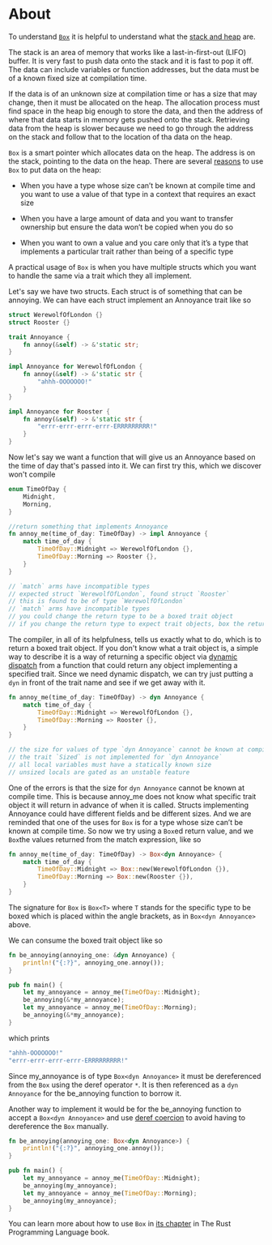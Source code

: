 # About

To understand [`Box`][box] it is helpful to understand what the [stack and heap][stack and heap] are.

The stack is an area of memory that works like a last-in-first-out (LIFO) buffer. It is very fast to push data onto the stack and it is fast to pop it off.
The data can include variables or function addresses, but the data must be of a known fixed size at compilation time.

If the data is of an unknown size at compilation time or has a size that may change, then it must be allocated on the heap. The allocation process must find
space in the heap big enough to store the data, and then the address of where that data starts in memory gets pushed onto the stack. Retrieving data from the
heap is slower because we need to go through the address on the stack and follow that to the location of tha data on the heap.

`Box` is a smart pointer which allocates data on the heap. The address is on the stack, pointing to the data on the heap. There are several
[reasons][reasons] to use `Box` to put data on the heap:

- When you have a type whose size can’t be known at compile time and you want to use a value of that type in a context that requires an exact size

- When you have a large amount of data and you want to transfer ownership but ensure the data won’t be copied when you do so

- When you want to own a value and you care only that it’s a type that implements a particular trait rather than being of a specific type

A practical usage of `Box` is when you have multiple structs which you want to handle the same via a trait which they all implement.

Let's say we have two structs. Each struct is of something that can be annoying. We can have each struct implement an Annoyance trait like so

```rust
struct WerewolfOfLondon {}
struct Rooster {}

trait Annoyance {
    fn annoy(&self) -> &'static str;
}

impl Annoyance for WerewolfOfLondon {
    fn annoy(&self) -> &'static str {
        "ahhh-OOOOOOO!"
    }
}

impl Annoyance for Rooster {
    fn annoy(&self) -> &'static str {
        "errr-errr-errr-errr-ERRRRRRRRR!"
    }
}
```

Now let's say we want a function that will give us an Annoyance based on the time of day that's passed into it. We can first try this, which we discover won't compile

```rust
enum TimeOfDay {
    Midnight,
    Morning,
}

//return something that implements Annoyance
fn annoy_me(time_of_day: TimeOfDay) -> impl Annoyance {
    match time_of_day {
        TimeOfDay::Midnight => WerewolfOfLondon {},
        TimeOfDay::Morning => Rooster {},
    }
}

// `match` arms have incompatible types
// expected struct `WerewolfOfLondon`, found struct `Rooster`
// this is found to be of type `WerewolfOfLondon`
// `match` arms have incompatible types
// you could change the return type to be a boxed trait object
// if you change the return type to expect trait objects, box the returned expressions

```

The compiler, in all of its helpfulness, tells us exactly what to do, which is to return a boxed trait object. If you don't know what a trait object is,
a simple way to describe it is a way of returning a specific object via [dynamic dispatch][dynamic dispatch] from a function that could return any object
implementing a specified trait. Since we need dynamic dispatch, we can try just putting a `dyn` in front of the trait name and see if we get away with it.

```rust
fn annoy_me(time_of_day: TimeOfDay) -> dyn Annoyance {
    match time_of_day {
        TimeOfDay::Midnight => WerewolfOfLondon {},
        TimeOfDay::Morning => Rooster {},
    }
}

// the size for values of type `dyn Annoyance` cannot be known at compilation time
// the trait `Sized` is not implemented for `dyn Annoyance`
// all local variables must have a statically known size
// unsized locals are gated as an unstable feature
```

One of the errors is that the size for `dyn Annoyance` cannot be known at compile time. This is because annoy_me does not know what specific trait object
it will return in advance of when it is called. Structs implementing Annoyance could have different fields and be different sizes. And we are reminded that
one of the uses for `Box` is for a type whose size can’t be known at compile time. So now we try using a `Box`ed return value, and we `Box`the values returned
from the match expression, like so

```rust
fn annoy_me(time_of_day: TimeOfDay) -> Box<dyn Annoyance> {
    match time_of_day {
        TimeOfDay::Midnight => Box::new(WerewolfOfLondon {}),
        TimeOfDay::Morning => Box::new(Rooster {}),
    }
}
```

The signature for `Box` is `Box<T>` where `T` stands for the specific type to be boxed which is placed within the angle brackets, as in `Box<dyn Annoyance>` above.

We can consume the boxed trait object like so

```rust
fn be_annoying(annoying_one: &dyn Annoyance) {
    println!("{:?}", annoying_one.annoy());
}

pub fn main() {
    let my_annoyance = annoy_me(TimeOfDay::Midnight);
    be_annoying(&*my_annoyance);
    let my_annoyance = annoy_me(TimeOfDay::Morning);
    be_annoying(&*my_annoyance);
}
```

which prints

```rust
"ahhh-OOOOOOO!"
"errr-errr-errr-errr-ERRRRRRRRR!"
```

Since my_annoyance is of type `Box<dyn Annoyance>` it must be dereferenced from the `Box` using the deref operator `*`. It is then referenced as a
`dyn Annoyance` for the be_annoying function to borrow it.

Another way to implement it would be for the be_annoying function to accept a `Box<dyn Annoyance>` and use [deref coercion][deref coercion] to avoid
having to dereference the `Box` manually.

```rust
fn be_annoying(annoying_one: Box<dyn Annoyance>) {
    println!("{:?}", annoying_one.annoy());
}

pub fn main() {
    let my_annoyance = annoy_me(TimeOfDay::Midnight);
    be_annoying(my_annoyance);
    let my_annoyance = annoy_me(TimeOfDay::Morning);
    be_annoying(my_annoyance);
}
```

You can learn more about how to use `Box` in [its chapter][using box] in The Rust Programming Language book.

[box]: https://doc.rust-lang.org/std/boxed/index.html
[stack and heap]: https://doc.rust-lang.org/book/ch04-01-what-is-ownership.html#the-stack-and-the-heap
[reasons]: https://doc.rust-lang.org/book/ch15-01-box.html#using-boxt-to-point-to-data-on-the-heap
[dynamic dispatch]: https://doc.rust-lang.org/book/ch17-02-trait-objects.html#trait-objects-perform-dynamic-dispatch
[deref coercion]: https://doc.rust-lang.org/book/ch15-02-deref.html?highlight=auto-deref#implicit-deref-coercions-with-functions-and-methods
[using box]: https://doc.rust-lang.org/nightly/book/ch15-01-box.html
